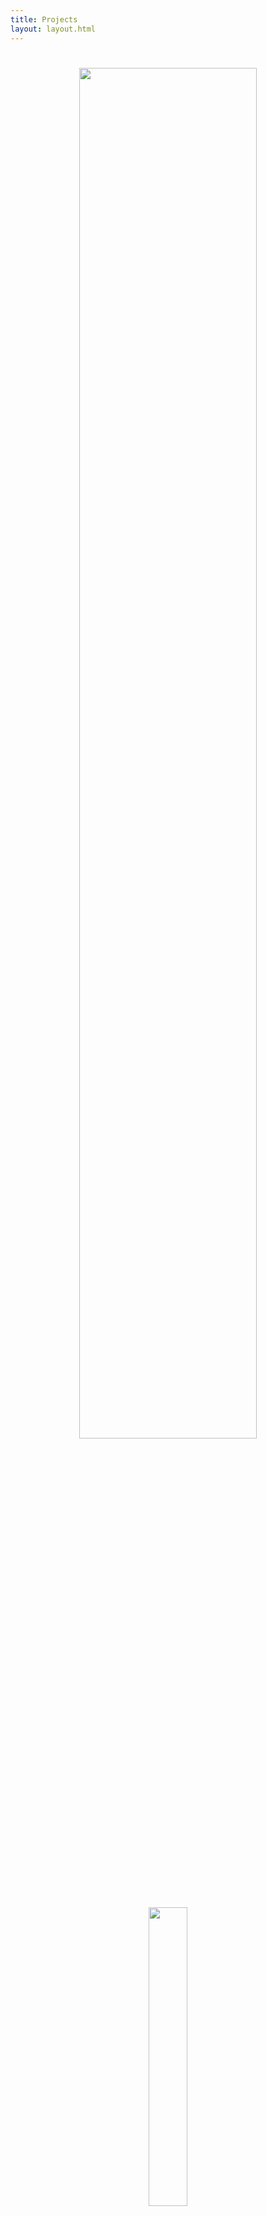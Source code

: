 ```yaml
---
title: Projects
layout: layout.html
---
```

<style>

.imageList {
    display: flex;
    flex-wrap: wrap;
    padding: 2px;
    margin-left: auto;
    margin-right: auto;
}

.artImage {
        width: 100%;
        max-width: 125px;
        padding: 2px;
}

</style>
<div style="text-align: center;">

<h1><img src="/static/imgs/wizardstufflogo.gif" style="width: 75%;"/></h1>

<img src="/static/imgs/femalewizard.gif" style="width: 35%;"/>

Here a are a list of the projects I am working on! 

## Art

### [Blender Renders](/content/art/)


<div class="imageList">
{% for art in collections.art reversed limit:9 %}
<div class="imageEntry" id="{{ art.data.title }}">
    <a href="/content/art/#{{ art.data.title }}">
        {% if art.data.urltype == 'img' %}
        <img class="artImage" src="{{ art.data.arturl }}">
        {% endif %}
        {% if art.data.urltype == 'vid' %}
        <video class="artImage" autoplay muted loop>
            <source src="{{ art.data.arturl }}">
        </video>
        {% endif %}
    </a>
</div>
{% endfor %}
</div>
<a href="/content/art/">See them all!...</a>
</br>
</br>
<a href="/art/feed.xml">
<img src="/static/imgs/Subscribe.gif" style="text-align: center; width: 150px;" />
</a>
</br>
<img src="/static/imgs/lightning-sep.gif" style="width: 70%;"/>

## Coding

### [OGS-Python](https://ogs-python.dakotamarshall.net/) 

[![GitLab last commit](https://img.shields.io/gitlab/last-commit/dakota.marshall%2Fogs-python)](https://gitlab.com/dakota.marshall/ogs-python/-/commits/main) [![made-with-python](https://img.shields.io/badge/Made%20with-Python-1f425f.svg)](https://www.python.org/) [![PyPI version](https://badge.fury.io/py/ogsapi.svg)](https://badge.fury.io/py/ogsapi)

OGS Python is an API wrapper written in Python for the Go server I play on, [online-go.com](https://online-go.com). Its been a fun challenge in learning how to integrate with both a REST API, and a realtime Socket.IO API, and how to act as a middle-man between the client and server.

<img src="/static/imgs/lightning-sep.gif" style="width: 70%;"/>

### [Heathcliff-RSS](https://gitlab.com/dakota.marshall/heathcliff-rss)

[![GitLab last commit](https://img.shields.io/gitlab/last-commit/dakota.marshall%2Fheathcliff-rss)](https://gitlab.com/dakota.marshall/heathcliff-rss/-/commits/main) [![made-with-python](https://img.shields.io/badge/Made%20with-Python-1f425f.svg)](https://www.python.org/)

This is an application I wrote to be able to get Heathcliff comics in my RSS feed. It was an interesting test project for learning how to use the Selenium library for interacting and scraping data from webpages, and how to deploy a python script as a full application.

<img src="/static/imgs/lightning-sep.gif" style="width: 70%;"/>

### [AutoClicker](https://github.com/dakota-marshall/autoclicker)

[![GitLab last commit](https://img.shields.io/gitlab/last-commit/dakota.marshall%2Fautoclicker)](https://gitlab.com/dakota.marshall/autoclicker/-/commits/main) [![made-with-go](https://img.shields.io/badge/Made%20with-Go-1f425f.svg)](https://go.dev/) 

Just a simple autoclicker I wrote in Go. I originally wrote this for a friend in Python, but wanted to practice making a real package in Go, so I converted it. I added a GUI using the Fyne toolkit, and used robotogo for the keyboard event handling.

</div>

